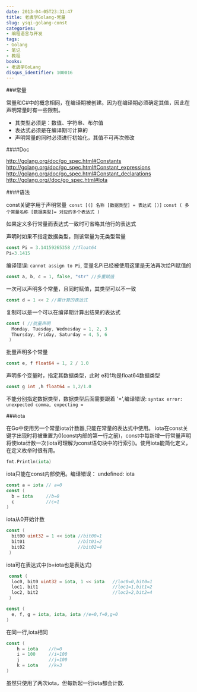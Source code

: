 ```yaml
---
date: 2013-04-05T23:31:47
title: 老虞学Golang-常量
slug: ysqi-golang-const
categories:
- 编程语言与开发
tags:
- Golang
- 笔记
- 教程
books:
- 老虞学GoLang
disqus_identifier: 100016
---
```


###常量

常量和C#中的概念相同，在编译期被创建。因为在编译期必须确定其值，因此在声明常量时有一些限制。

+ 其类型必须是：数值、字符串、布尔值
+ 表达式必须是在编译期可计算的
+ 声明常量的同时必须进行初始化，其值不可再次修改


####Doc

http://golang.org/doc/go_spec.html#Constants
http://golang.org/doc/go_spec.html#Constant_expressions
http://golang.org/doc/go_spec.html#Constant_declarations
http://golang.org//doc/go_spec.html#Iota

####语法

const关键字用于声明常量` const [(] 名称 [数据类型] = 表达式 [)]` `const ( 多个常量名称 [数据类型]= 对应的多个表达式 )`

如果定义多行常量而表达式一致时可省略其他行的表达式

声明时如果不指定数据类型，则该常量为无类型常量
```Go
const Pi = 3.14159265358 //float64
Pi=3.1415
```
编译错误: `cannot assign to Pi`, 变量名Pi已经被使用这里是无法再次给Pi赋值的
```Go
const a, b, c = 1, false, "str" //多重赋值
```
一次可以声明多个常量，且同时赋值，其类型可以不一致
```Go
const d = 1 << 2 //需计算的表达式
```
复制可以是一个可以在编译期计算出结果的表达式
```Go
const ( //批量声明
  Monday, Tuesday, Wednesday = 1, 2, 3
  Thursday, Friday, Saturday = 4, 5, 6
 )
 ```
批量声明多个常量
```Go
const e, f float64 = 1, 2 / 1.0
```
声明多个变量时，指定其数据类型，此时 e和f均是float64数据类型
```Go
const g int ,h float64 = 1,2/1.0
```
不能分别指定数据类型，数据类型后面需要跟着 '=',编译错误: `syntax error: unexpected comma, expecting =`

###iota

在Go中使用另一个常量iota计数器,只能在常量的表达式中使用。 iota在const关键字出现时将被重置为0(const内部的第一行之前)，const中每新增一行常量声明将使iota计数一次(iota可理解为const语句块中的行索引)。使用iota能简化定义，在定义枚举时很有用。

```Go
fmt.Println(iota)
```
iota只能在const内部使用。编译错误： undefined: iota

```Go
const a = iota // a=0
const (
  b = iota     //b=0
  c            //c=1
)
```
iota从0开始计数

```Go
const (
  bit00 uint32 = 1 << iota //bit00=1
  bit01                    //bit01=2
  bit02                    //bit02=4
 )
 ```
iota可在表达式中(b=iota也是表达式)

```Go
 const (
  loc0, bit0 uint32 = iota, 1 << iota   //loc0=0,bit0=1
  loc1, bit1                            //loc1=1,bit1=2
  loc2, bit2                            //loc2=2,bit2=4
 )
```

```Go
const (
  e, f, g = iota, iota, iota //e=0,f=0,g=0
)
```
在同一行,iota相同

```Go
const (
    h = iota    //h=0
    i = 100     //i=100
    j           //j=100
    k = iota    //k=3  
)
```

虽然只使用了两次iota，但每新起一行iota都会计数.
